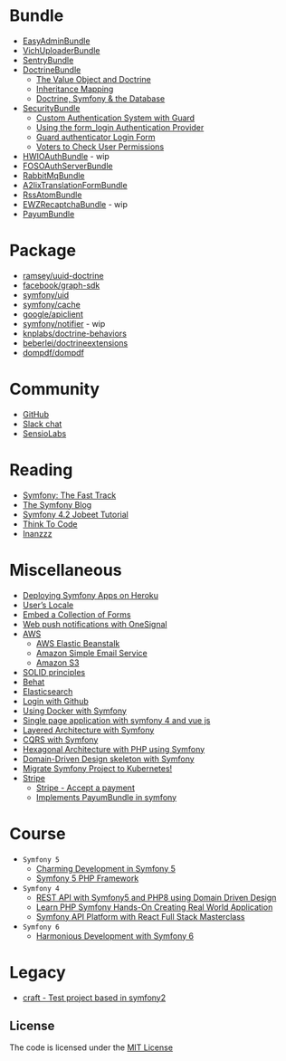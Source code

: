 # Bundle 
- [EasyAdminBundle](https://github.com/habibun/easy-admin-bundle)
- [VichUploaderBundle](https://github.com/habibun/vich-uploader-bundle)
- [SentryBundle](https://github.com/habibun/sentry-symfony)
- [DoctrineBundle](https://github.com/habibun/doctrine-bundle)
  -  [The Value Object and Doctrine](https://github.com/habibun/doctrine-bundle/tree/feature-value-object)
  -  [Inheritance Mapping](https://github.com/habibun/doctrine-bundle/tree/feature-inheritance-mapping)
  -  [Doctrine, Symfony & the Database](https://github.com/habibun/doctrine-bundle/tree/symfony-doctrine)
- [SecurityBundle](https://github.com/symfony/security-bundle)
  - [Custom Authentication System with Guard](https://github.com/habibun/symfony-security/tree/feature-custom-authentication-system-with-guard)
  - [Using the form_login Authentication Provider](https://github.com/habibun/symfony-security/tree/feature-form-login-authenticator)
  - [Guard authenticator Login Form](https://github.com/habibun/symfony-security/tree/feature-form-login)
  - [Voters to Check User Permissions](https://github.com/habibun/symfony-security/tree/feature-voter)
- [HWIOAuthBundle](https://github.com/habibun/hwio-auth-bundle) - wip
- [FOSOAuthServerBundle](https://github.com/habibun/fos-oauth-server-bundle)
- [RabbitMqBundle](https://github.com/habibun/rabbit-mq-bundle)
- [A2lixTranslationFormBundle](https://github.com/habibun/a2lix-translation-form-bundle)
- [RssAtomBundle](https://github.com/habibun/debril-rss-atom-bundle)
- [EWZRecaptchaBundle](https://github.com/habibun/excelwebzone-recaptcha-bundle) - wip
- [PayumBundle](https://github.com/habibun/payum-payum-bundle)

# Package
- [ramsey/uuid-doctrine](https://github.com/habibun/ramsey-uuid-doctrine)
- [facebook/graph-sdk](https://github.com/habibun/facebook-graph-sdk)
- [symfony/uid](https://github.com/habibun/symfony-uid)
- [symfony/cache](https://github.com/habibun/symfony-cache)
- [google/apiclient](https://github.com/habibun/google-apiclient)
- [symfony/notifier](https://github.com/habibun/symfony-notifier) - wip
- [knplabs/doctrine-behaviors](https://github.com/habibun/a2lix-translation-form-bundle)
- [beberlei/doctrineextensions](https://github.com/habibun/beberlei-doctrine-extensions)
- [dompdf/dompdf](https://github.com/habibun/dompdf-dompdf)


# Community
- [GitHub](https://github.com/symfony/symfony/discussions)
- [Slack chat](https://symfony.com/slack)
- [SensioLabs](https://sensiolabs.com/)


# Reading
- [Symfony: The Fast Track](https://symfony.com/book)
- [The Symfony Blog](https://symfony.com/blog/)
- [Symfony 4.2 Jobeet Tutorial](https://jobeet-tutorial.readthedocs.io/en/latest/)
- [Think To Code](https://www.thinktocode.com/)
- [Inanzzz](http://www.inanzzz.com/index.php/posts/symfony)


# Miscellaneous
- [Deploying Symfony Apps on Heroku](https://github.com/habibun/symfony-heroku)
- [User’s Locale](https://github.com/habibun/symfony-user-locale)
- [Embed a Collection of Forms](https://github.com/habibun/symfony-collection-of-forms)
- [Web push notifications with OneSignal](https://github.com/habibun/symfony-one-signal)
- [AWS](https://github.com/habibun/aws)
  - [AWS Elastic Beanstalk](https://github.com/habibun/aws/tree/feature-elastic-beanstalk)
  - [Amazon Simple Email Service](https://github.com/habibun/symfony-notifier)
  - [Amazon S3](https://github.com/habibun/vich-uploader-bundle)
- [SOLID principles](https://github.com/habibun/solid)
- [Behat](https://github.com/habibun/behat)
- [Elasticsearch](https://github.com/habibun/elasticsearch)
- [Login with Github](https://github.com/habibun/login-with-github)
- [Using Docker with Symfony](https://github.com/habibun/symfony-docker)
- [Single page application with symfony 4 and vue js](https://github.com/habibun/symfony-vue)
- [Layered Architecture with Symfony](https://github.com/habibun/layered-architecture)
- [CQRS with Symfony](https://github.com/habibun/cqrs)
- [Hexagonal Architecture with PHP using Symfony](https://github.com/habibun/hexagonal-architecture)
- [Domain-Driven Design skeleton with Symfony](https://github.com/habibun/ddd-skeleton)
- [Migrate Symfony Project to Kubernetes!](https://github.com/habibun/kubernetes)
- [Stripe](https://github.com/habibun/stripe)
  - [Stripe - Accept a payment](https://github.com/habibun/stripe/tree/gary-clarke)
  - [Implements PayumBundle in symfony](https://github.com/habibun/payum-payum-bundle)


# Course
- `Symfony 5` 
  - [Charming Development in Symfony 5](https://github.com/habibun/symfony-5)
  - [Symfony 5 PHP Framework](https://github.com/habibun/symfony-5-php-framework)
- `Symfony 4` 
  - [REST API with Symfony5 and PHP8 using Domain Driven Design](https://github.com/habibun/guess)
  - [Learn PHP Symfony Hands-On Creating Real World Application](https://github.com/habibun/symfony-hands-on)
  - [Symfony API Platform with React Full Stack Masterclass](https://github.com/habibun/api-platform)
- `Symfony 6` 
  - [Harmonious Development with Symfony 6](https://github.com/habibun/symfony-6)

# Legacy
- [craft - Test project based in symfony2](https://github.com/habibun/craft)


## License
The code is licensed under the [MIT License](https://github.com/habibun/symfony/blob/master/LICENSE)
